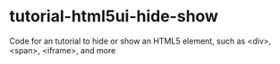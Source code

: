 # tutorial-html5ui-hide-show
Code for an tutorial to hide or show an HTML5 element, such as &lt;div>, &lt;span>, &lt;iframe>, and more
